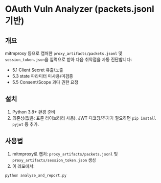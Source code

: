 # OAuth Vuln Analyzer (packets.jsonl 기반)

## 개요
mitmproxy 등으로 캡처한 `proxy_artifacts/packets.jsonl` 및 `session_token.json`을 입력으로 받아
다음 취약점을 자동 진단합니다:
- 5.1 Client Secret 유출/노출
- 5.3 state 파라미터 미사용/미검증
- 5.5 Consent/Scope 과다 권한 요청

## 설치
1. Python 3.8+ 환경 준비
2. 의존성(없음: 표준 라이브러리 사용). JWT 디코딩/추가가 필요하면 `pip install pyjwt` 등 추가.

## 사용법
1. mitmproxy로 캡처: `proxy_artifacts/packets.jsonl` 및 `proxy_artifacts/session_token.json` 생성
2. 이 레포에서:
```bash
python analyze_and_report.py

